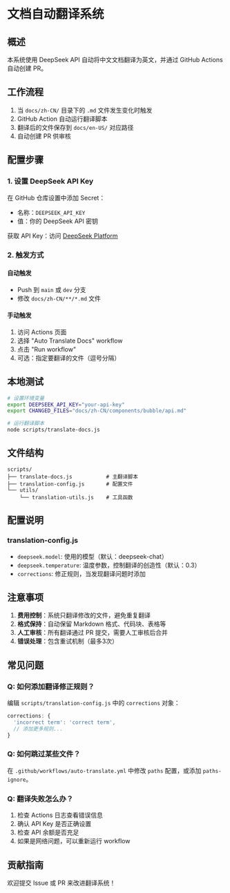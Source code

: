 # 文档自动翻译系统

## 概述

本系统使用 DeepSeek API 自动将中文文档翻译为英文，并通过 GitHub Actions 自动创建 PR。

## 工作流程

1. 当 `docs/zh-CN/` 目录下的 `.md` 文件发生变化时触发
2. GitHub Action 自动运行翻译脚本
3. 翻译后的文件保存到 `docs/en-US/` 对应路径
4. 自动创建 PR 供审核

## 配置步骤

### 1. 设置 DeepSeek API Key

在 GitHub 仓库设置中添加 Secret：
- 名称：`DEEPSEEK_API_KEY`
- 值：你的 DeepSeek API 密钥

获取 API Key：访问 [DeepSeek Platform](https://platform.deepseek.com/)

### 2. 触发方式

#### 自动触发
- Push 到 `main` 或 `dev` 分支
- 修改 `docs/zh-CN/**/*.md` 文件

#### 手动触发
1. 访问 Actions 页面
2. 选择 "Auto Translate Docs" workflow
3. 点击 "Run workflow"
4. 可选：指定要翻译的文件（逗号分隔）

## 本地测试

```bash
# 设置环境变量
export DEEPSEEK_API_KEY="your-api-key"
export CHANGED_FILES="docs/zh-CN/components/bubble/api.md"

# 运行翻译脚本
node scripts/translate-docs.js
```

## 文件结构

```
scripts/
├── translate-docs.js           # 主翻译脚本
├── translation-config.js       # 配置文件
└── utils/
    └── translation-utils.js    # 工具函数
```

## 配置说明

### translation-config.js

- `deepseek.model`: 使用的模型（默认：deepseek-chat）
- `deepseek.temperature`: 温度参数，控制翻译的创造性（默认：0.3）
- `corrections`: 修正规则，当发现翻译问题时添加

## 注意事项

1. **费用控制**：系统只翻译修改的文件，避免重复翻译
2. **格式保持**：自动保留 Markdown 格式、代码块、表格等
3. **人工审核**：所有翻译通过 PR 提交，需要人工审核后合并
4. **错误处理**：包含重试机制（最多3次）

## 常见问题

### Q: 如何添加翻译修正规则？

编辑 `scripts/translation-config.js` 中的 `corrections` 对象：

```javascript
corrections: {
  'incorrect term': 'correct term',
  // 添加更多规则...
}
```

### Q: 如何跳过某些文件？

在 `.github/workflows/auto-translate.yml` 中修改 `paths` 配置，或添加 `paths-ignore`。

### Q: 翻译失败怎么办？

1. 检查 Actions 日志查看错误信息
2. 确认 API Key 是否正确设置
3. 检查 API 余额是否充足
4. 如果是网络问题，可以重新运行 workflow

## 贡献指南

欢迎提交 Issue 或 PR 来改进翻译系统！